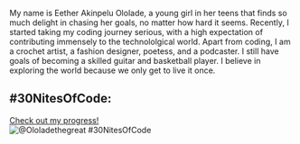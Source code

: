 My name is Eether Akinpelu Ololade, a young girl in her teens that finds so much delight in chasing her goals, no matter how hard it seems. Recently, I started taking my coding journey serious, with a high expectation of contributing immensely to the technololgical world. Apart from coding, I am a crochet artist, a fashion designer, poetess, and a podcaster. I still have goals of becoming a skilled guitar and basketball player. I believe in exploring the world because we only get to live it once. 






## #30NitesOfCode:
  [Check out my progress!](https://www.codedex.io/@Ololadethegreat/30-nites-of-code)  
  ![@Ololadethegreat #30NitesOfCode](https://www.codedex.io/api/petStatus?user=Ololadethegreat)
